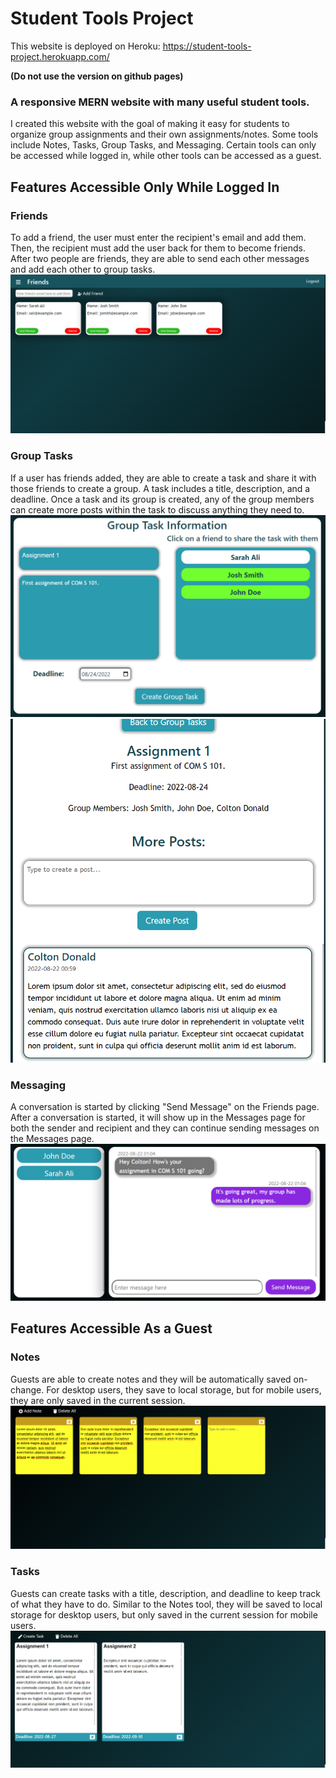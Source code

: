 # Student Tools Project

This website is deployed on Heroku: https://student-tools-project.herokuapp.com/

**(Do not use the version on github pages)**

### A responsive MERN website with many useful student tools.
I created this website with the goal of making it easy for students to organize group assignments and their own assignments/notes. Some tools include Notes, Tasks, Group Tasks, and Messaging. Certain tools can only be accessed while logged in, while other tools can be accessed as a guest.

## Features Accessible Only While Logged In
### Friends
To add a friend, the user must enter the recipient's email and add them. Then, the recipient must add the user back for them to become friends. After two people are friends, they are able to send each other messages and add each other to group tasks.
![Friends Page](https://github.com/abellizzi1/StudentToolsProject/blob/main/README-pics/FriendsPage.png)

### Group Tasks
If a user has friends added, they are able to create a task and share it with those friends to create a group. A task includes a title, description, and a deadline. Once a task and its group is created, any of the group members can create more posts within the task to discuss anything they need to. 
![Create Group Task Page](https://github.com/abellizzi1/StudentToolsProject/blob/main/README-pics/CreateGroupTaskPage.png)
![Selected Group Task Page](https://github.com/abellizzi1/StudentToolsProject/blob/main/README-pics/SelectedGroupTaskPage.png)

### Messaging
A conversation is started by clicking "Send Message" on the Friends page. After a conversation is started, it will show up in the Messages page for both the sender and recipient and they can continue sending messages on the Messages page.
![Messages Page](https://github.com/abellizzi1/StudentToolsProject/blob/main/README-pics/MessagesPage.png)

## Features Accessible As a Guest
### Notes
Guests are able to create notes and they will be automatically saved on-change. For desktop users, they save to local storage, but for mobile users, they are only saved in the current session.
![Notes Page](https://github.com/abellizzi1/StudentToolsProject/blob/main/README-pics/NotesPage.png)

### Tasks
Guests can create tasks with a title, description, and deadline to keep track of what they have to do. Similar to the Notes tool, they will be saved to local storage for desktop users, but only saved in the current session for mobile users.
![Tasks Page](https://github.com/abellizzi1/StudentToolsProject/blob/main/README-pics/TasksPage.png)
